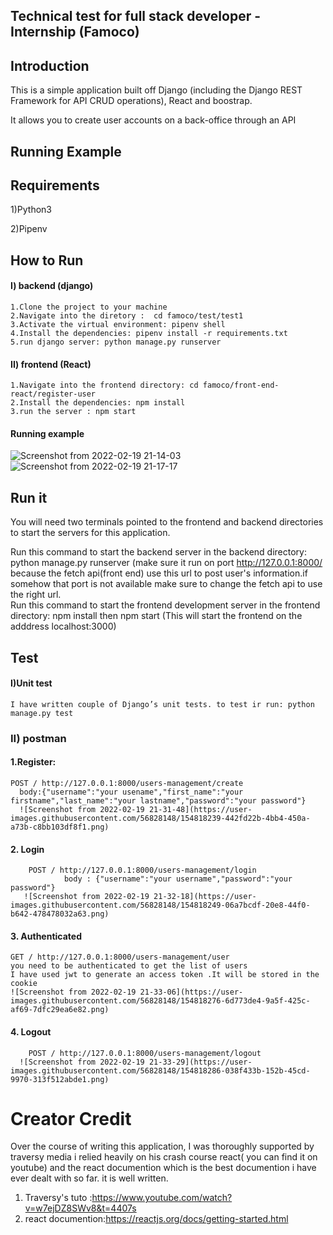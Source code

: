 
## Technical test for full stack developer -  Internship (Famoco)
## Introduction
This is a simple  application built off Django (including the Django REST Framework for API CRUD operations),  React and boostrap.

 It allows you to create user accounts on a back-office through an API
## Running Example

## Requirements
1)Python3

2)Pipenv

## How to Run
#### I) backend (django)
    1.Clone the project to your machine
    2.Navigate into the diretory :  cd famoco/test/test1
    3.Activate the virtual environment: pipenv shell
    4.Install the dependencies: pipenv install -r requirements.txt 
    5.run django server: python manage.py runserver
  
#### II) frontend (React)
    1.Navigate into the frontend directory: cd famoco/front-end-react/register-user
    2.Install the dependencies: npm install
    3.run the server : npm start
  #### Running example 
  ![Screenshot from 2022-02-19 21-14-03](https://user-images.githubusercontent.com/56828148/154817851-a665be46-2c6f-4ff5-97b3-c6f83d214b7f.png) ![Screenshot from 2022-02-19 21-17-17](https://user-images.githubusercontent.com/56828148/154817957-b2229bb9-95ab-49b0-950f-65751c553b43.png)
## Run it
You will need two terminals pointed to the frontend and backend directories to start the servers for this application.

Run this command to start the backend server in the backend directory: python manage.py runserver (make sure it run on port http://127.0.0.1:8000/ because the fetch api(front end) use this url to post user's information.if somehow that port is not available make sure to change the fetch api to use the right url.  
Run this command to start the frontend development server in the frontend directory: npm install then npm start (This will start the frontend on the adddress localhost:3000)
## Test
#### I)Unit test
    I have written couple of Django’s unit tests. to test ir run: python manage.py test 
### II) postman
     
#### 1.Register: 
    POST / http://127.0.0.1:8000/users-management/create
      body:{"username":"your usename","first_name":"your firstname","last_name":"your lastname","password":"your password"}
      ![Screenshot from 2022-02-19 21-31-48](https://user-images.githubusercontent.com/56828148/154818239-442fd22b-4bb4-450a-a73b-c8bb103df8f1.png)
#### 2. Login
        POST / http://127.0.0.1:8000/users-management/login
                body : {"username":"your username","password":"your password"}
       ![Screenshot from 2022-02-19 21-32-18](https://user-images.githubusercontent.com/56828148/154818249-06a7bcdf-20e8-44f0-b642-478478032a63.png)
  
#### 3. Authenticated
    GET / http://127.0.0.1:8000/users-management/user
    you need to be authenticated to get the list of users
    I have used jwt to generate an access token .It will be stored in the cookie
    ![Screenshot from 2022-02-19 21-33-06](https://user-images.githubusercontent.com/56828148/154818276-6d773de4-9a5f-425c-af69-7dfc29ea6e82.png)
#### 4. Logout 
        POST / http://127.0.0.1:8000/users-management/logout
      ![Screenshot from 2022-02-19 21-33-29](https://user-images.githubusercontent.com/56828148/154818286-038f433b-152b-45cd-9970-313f512abde1.png)
  
# Creator Credit


Over the course of writing this application, I was thoroughly supported by traversy media i relied heavily on his crash course react( you can find it on youtube) and the react documention which is the best documention i have ever dealt with so far. it is well written.

1. Traversy's tuto :https://www.youtube.com/watch?v=w7ejDZ8SWv8&t=4407s
2. react documention:https://reactjs.org/docs/getting-started.html


